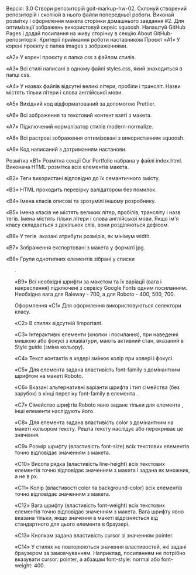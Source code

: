 Версія: 3.0 Створи репозиторій goit-markup-hw-02. Склонуй створений репозиторій
і скопіюй в нього файли попередньої роботи. Виконай розмітку і оформлення макета
сторінки домашнього завдання #2. Для оптимізації зображень використовуй сервіс
squoosh. Налаштуй GitHub Pages і додай посилання на живу сторінку в секцію About
GitHub-репозиторія. Критерії приймання роботи наставником Проєкт «A1» У корені
проєкту є папка images з зображеннями.

«A2» У корені проєкту є папка css з файлом стилів.

«A3» Всі стилі написані в одному файлі styles.css, який знаходиться в папці css.

«A4» У назвах файлів відсутні великі літери, пробіли і трансліт. Назви містять
тільки літери і слова англійської мови.

«A5» Вихідний код відформатований за допомогою Prettier.

«A6» Всі зображення та текстовий контент взяті з макета.

«A7» Підключений нормалізатор стилів modern-normalize.

«A8» Всі растрові зображення оптимізовані з використанням squoosh.

«A9» Код написаний з дотриманням настанови.

Розмітка «B1» Розмітка секції Our Portfolio набрана у файлі index.html. Виконана
HTML-розмітка всіх елементів макета.

«B2» Теги використані відповідно до їх семантичного змісту.

«B3» HTML проходить перевірку валідатором без помилок.

«B4» Імена класів описові та зрозумілі іншому розробнику.

«B5» Імена класів не містять великих літер, пробілів, трансліту і назв тегів.
Імена містять тільки літери і слова англійської мови. Якщо ім'я класу
складається з декількох слів, вони розділяються дефісом.

«B6» У тегів <img> вказані атрибути розмірів, як мінімум width.

«B7» Зображення експортовані з макета у форматі jpg.

«B8» Групи однотипних елементів зібрані у списки <ul>.

«B9» Всі необхідні шрифти за макетом та їх варіації (вага і накреслення)
підключені з сервісу Google Fonts одним посиланням. Необхідна вага для Raleway -
700, а для Roboto - 400, 500, 700.

Оформлення «C1» Для оформлення використовуються селектори класу.

«C2» В стилях відсутній !important.

«C3» Інтерактивні елементи (кнопки і посилання), при наведенні мишкою або фокусі
з клавіатури, мають активний стан, вказаний в Style guide (зміна кольору).

«С4» Текст контактів в хедері змінює колір при ховері і фокусі.

«С5» Для елемента <body> задана властивість font-family з домінантним шрифтом на
макеті Roboto.

«С6» Вказані альтернативні варіанти шрифта і тип сімейства (без зарубок) в кінці
переліку font-family в елемента <body>.

«С7» Сімейство шрифтів Roboto явно задане тільки для елемента <body>, інші
елементи наслідують його.

«С8» Для елемента <body> задана властивість color з домінантним на макеті
кольором тексту. Решта тексту наслідує або перекриває це значення.

«С9» Розмір шрифту (властивість font-size) всіх текстових елементів точно
відповідає значенням з макета.

«С10» Висота рядка (властивість line-height) всіх текстових елементів точно
відповідає значенням з макета і задана як множник, а не в px.

«С11» Колір (властивості color та background-color) всіх елементів точно
відповідає значенням з макета.

«С12» Вага шрифту (властивість font-weight) всіх текстових елементів точно
відповідає значенням з макета. Вага шрифту явно вказана тільки, якщо значення в
макеті відрізняється від стандартного для цього елемента в браузері.

«С13» Кнопкам задана властивість cursor зі значенням pointer.

«С14» У стилях не повторюються значення властивостей, які задані браузером за
замовчуванням. Наприклад, посиланням не потрібно вказувати cursor: pointer, а
абзацам font-style: normal або font-weight: 400.
